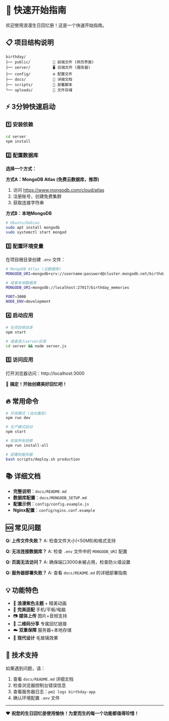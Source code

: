 # 🚀 快速开始指南

欢迎使用浪漫生日回忆册！这是一个快速开始指南。

## 📋 项目结构说明

```
birthday/
├── public/          📱 前端文件 (网页界面)
├── server/          🖥️ 后端文件 (服务器)
├── config/          ⚙️ 配置文件
├── docs/            📖 详细文档
├── scripts/         🔧 部署脚本
└── uploads/         📁 文件存储
```

## ⚡ 3分钟快速启动

### 1️⃣ 安装依赖
```bash
cd server
npm install
```

### 2️⃣ 配置数据库
**选择一个方式：**

**方式A：MongoDB Atlas (免费云数据库，推荐)**
1. 访问 https://www.mongodb.com/cloud/atlas
2. 注册账号，创建免费集群
3. 获取连接字符串

**方式B：本地MongoDB**
```bash
# Ubuntu/Debian
sudo apt install mongodb
sudo systemctl start mongod
```

### 3️⃣ 配置环境变量
在项目根目录创建 `.env` 文件：

```bash
# MongoDB Atlas (云数据库)
MONGODB_URI=mongodb+srv://username:password@cluster.mongodb.net/birthday_memories

# 或者本地数据库
MONGODB_URI=mongodb://localhost:27017/birthday_memories

PORT=3000
NODE_ENV=development
```

### 4️⃣ 启动应用
```bash
# 在项目根目录
npm start

# 或者进入server目录
cd server && node server.js
```

### 5️⃣ 访问应用
打开浏览器访问：http://localhost:3000

🎉 **搞定！开始创建美好回忆吧！**

## 🔥 常用命令

```bash
# 开发模式 (自动重启)
npm run dev

# 生产模式启动
npm start

# 安装所有依赖
npm run install-all

# 部署到服务器
bash scripts/deploy.sh production
```

## 📚 详细文档

- **完整说明**：`docs/README.md`
- **数据库配置**：`docs/MONGODB_SETUP.md`
- **配置示例**：`config/config.example.js`
- **Nginx配置**：`config/nginx.conf.example`

## 🆘 常见问题

**Q: 上传文件失败？**
A: 检查文件大小(<50MB)和格式支持

**Q: 无法连接数据库？**
A: 检查 `.env` 文件中的 `MONGODB_URI` 配置

**Q: 页面无法访问？**
A: 确保端口3000未被占用，检查防火墙设置

**Q: 服务器部署失败？**
A: 查看 `docs/README.md` 的详细部署指南

## 💡 功能特色

- 💜 **浪漫紫色主题** + 精美动画
- 📱 **完美适配** 手机/平板/电脑
- 📷 **媒体上传** 图片+音频支持
- 📲 **二维码分享** 专属回忆链接
- ☁️ **双重保障** 服务器+本地存储
- 🎨 **现代设计** 毛玻璃效果

## 🎯 技术支持

如果遇到问题，请：

1. 查看 `docs/README.md` 详细文档
2. 检查浏览器控制台错误信息
3. 查看服务器日志：`pm2 logs birthday-app`
4. 确认环境配置 `.env` 文件

---

❤️ **祝您的生日回忆册使用愉快！为爱而生的每一个功能都值得珍惜！**
